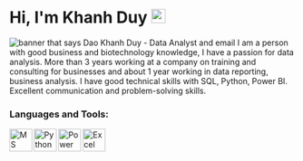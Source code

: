# Hi, I'm Khanh Duy <img src="https://media.giphy.com/media/hvRJCLFzcasrR4ia7z/giphy.gif" width="25px"> 

<img src="https://github.com/duydk-DA/introduction/assets/132973078/ca69b0fb-ad4e-40d8-b38e-8412e791a08f" alt="banner that says Dao Khanh Duy - Data Analyst and email">
I am a person with good business and biotechnology knowledge, I have a passion for data analysis. More than 3 years working at a company on training and consulting for businesses and about 1 year working in data reporting, business analysis. I have good technical skills with SQL, Python, Power BI. Excellent communication and problem-solving skills.


### Languages and Tools:
<img align="left" alt="MS SQL Server" width="40px" src="https://github.com/duydk-DA/introduction/assets/132973078/03ffc487-6b51-4ea5-94c5-d62d63468c15" /> 
<img align="left" alt="Python" width="40px" src="https://github.com/duydk-DA/introduction/assets/132973078/087c05da-f12e-42f6-b47e-2de59ccefad4" /> 
<img align="left" alt="Power BI" width="40px" src="https://github.com/duydk-DA/introduction/assets/132973078/2817c60d-e98b-49d0-b571-d74dc7de21a5" />
<img align="left" alt="Excel" width="40px" src="https://github.com/duydk-DA/introduction/assets/132973078/8e12006b-b26f-4a50-9979-51ff5936ca40" />
